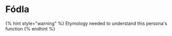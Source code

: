 # Fódla

{% hint style="warning" %}
Etymology needed to understand this persona's function
{% endhint %}

